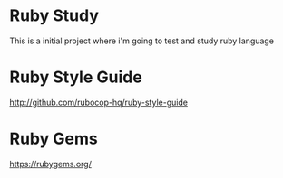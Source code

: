# Ruby Study
This is a initial project where i'm going to test and study ruby language

# Ruby Style Guide
http://github.com/rubocop-hq/ruby-style-guide

# Ruby Gems
https://rubygems.org/

